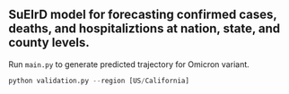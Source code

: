 
## SuEIrD model for forecasting confirmed cases, deaths, and hospitaliztions at nation, state, and county levels.

Run ```main.py``` to generate predicted trajectory for Omicron variant.
```python
python validation.py --region [US/California]
```
